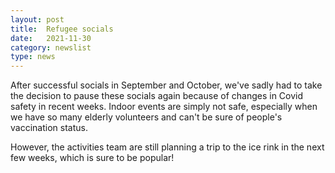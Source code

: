 ```yaml
---
layout: post
title:  Refugee socials
date:   2021-11-30
category: newslist
type: news
---
```


After successful socials in September and October, we've sadly had to take the decision to pause these socials again because of changes in Covid safety in recent weeks. Indoor events are simply not safe, especially when we have so many elderly volunteers and can't be sure of people's vaccination status.

However, the activities team are still planning a trip to the ice rink in the next few weeks, which is sure to be popular!
